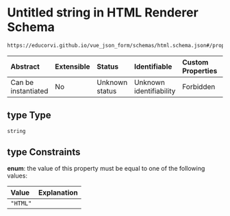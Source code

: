 # Untitled string in HTML Renderer Schema

```txt
https://educorvi.github.io/vue_json_form/schemas/html.schema.json#/properties/type
```



| Abstract            | Extensible | Status         | Identifiable            | Custom Properties | Additional Properties | Access Restrictions | Defined In                                                               |
| :------------------ | :--------- | :------------- | :---------------------- | :---------------- | :-------------------- | :------------------ | :----------------------------------------------------------------------- |
| Can be instantiated | No         | Unknown status | Unknown identifiability | Forbidden         | Allowed               | none                | [html.schema.json\*](../schemas/html.schema.json "open original schema") |

## type Type

`string`

## type Constraints

**enum**: the value of this property must be equal to one of the following values:

| Value    | Explanation |
| :------- | :---------- |
| `"HTML"` |             |
